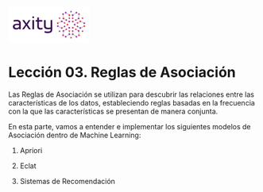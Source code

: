 ![png](imagenes/logotipo-axity-ppt.png)

# Lección 03. Reglas de Asociación

Las Reglas de Asociación se utilizan para descubrir las relaciones entre las características de los datos, estableciendo reglas basadas en la frecuencia con la que las características se presentan de manera conjunta.  

En esta parte, vamos a entender e implementar los siguientes modelos de Asociación dentro de Machine Learning:

1. Apriori

2. Eclat

3. Sistemas de Recomendación